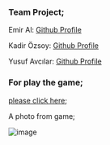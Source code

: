 ### Team Project;
Emir Al: [Github Profile](https://github.com/themythia)

Kadir Özsoy: [Github Profile](https://github.com/kozsoy)

Yusuf Avcılar: [Github Profile](https://github.com/yusufavcilar)

### For play the game; 

[please click here](https://argedik.github.io/Kodluyoruz-Task4/);

A photo from game; 

![image](https://user-images.githubusercontent.com/72869669/180782212-b753096c-3b88-44b6-b965-a0d4cc662049.png)
